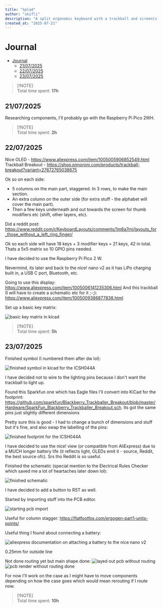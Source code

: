 ```yaml
---
title: "Splad"
author: "skifli"
description: "A split ergonomic keyboard with a trackball and screen(s)"
created_at: "2025-07-21"
---
```


# Journal

- [Journal](#journal)
  - [21/07/2025](#21072025)
  - [22/07/2025](#22072025)
  - [23/07/2025](#23072025)

> [!NOTE]\
> Total time spent: **17h**

## 21/07/2025

Researching components, I'll probably go with the Raspberry Pi Pico 2WH.

> [!NOTE]\
> Total time spent: **2h**

## 22/07/2025

Nice OLED - https://www.aliexpress.com/item/1005005906852549.html
Trackball Breakout - https://shop.pimoroni.com/products/trackball-breakout?variant=27672765038675

Ok so on each side:
* 5 columns on the main part, staggered. In 3 rows, to make the main section.
* An extra column on the outer side (for extra stuff - the alphabet will cover the main part).
* Then a few keys underneath and out towards the screen for thumb modifiers etc (shift, other layers, etc).

Did a reddit post: https://www.reddit.com/r/KeyboardLayouts/comments/1m6a7mj/layouts_for_those_without_a_left_ring_finger/

Ok so each side will have 18 keys + 3 modifier keys = 21 keys, 42 in total. Thats a 5x5 matrix so 10 GPIO pins needed.

I have decided to use the Raspberry Pi Pico 2 W.

Nevermind, its later and back to the nice! nano v2 as it has LiPo charging built in, a USB C port, Bluetooth, etc.

Going to use this display: https://www.aliexpress.com/item/1005006141235306.html
And this trackball (I will have to create a schematic etc for it ;-;): https://www.aliexpress.com/item/1005009386877838.html

Set up a basic key matrix:

![basic key matrix in kicad](assets/journal/22-07-2025_1.png)

> [!NOTE]\
> Total time spent: **5h**

## 23/07/2025

Finished symbol (I numbered them after dw lol):

![finished symbol in kicad for the ICSH044A](assets/journal/23-07-2025_1.png)

I have decided not to wire to the lighting pins because I don't want the trackball to light up.

Found this Sparkfun one which has Eagle files I'll convert into KiCad for the footprint: https://github.com/sparkfun/Blackberry_Trackballer_Breakout/blob/master/Hardware/SparkFun_Blackberry_Trackballer_Breakout.sch. Its got the same pins just slightly different dimensions

Pretty sure this is good - I had to change a bunch of dimensions and stuff but it's fine, and also swap the labelling of the pins:

![finished footprint for the ICSH044A](assets/journal/23-07-2025_2.png)

I have decided to use the nice! view (or compatible from AliExpress) due to a MUCH longer battery life (it reflects light, OLEDs emit it - source, Reddit, the best source ofc). Srs tho Reddit is so useful.

Finished the schematic (special mention to the Electrical Rules Checker which saved me a lot of heartaches later down lol):

![finished schematic](assets/journal/23-07-2025_3.png)

I have decided to add a button to RST as well.

Started by importing stuff into the PCB editor.

![starting pcb import](assets/journal/23-07-2025_4.png)

Useful for column stagger: https://flatfootfox.com/ergogen-part1-units-points/

Useful thing I found about connecting a battery:

![aliexpress documentation on attaching a battery to the nice nano v2](assets/journal/23-07-2025_5.png)

0.25mm for outside line

Not done routing yet but main shape done:
![layed out pcb without routing](assets/journal/23-07-2-25_6.png)
![pcb render without routing done](assets/journal/23-07-2-25_7.png)

For now I'll work on the case as I might have to move components depending on how the case goes which would mean rerouting if I route now.

> [!NOTE]\
> Total time spent: **10h**